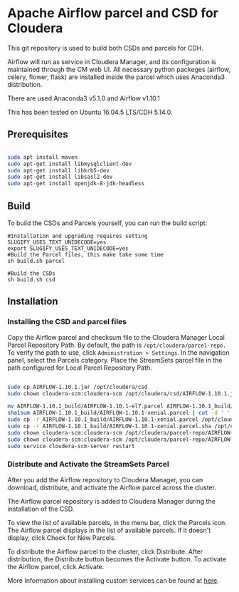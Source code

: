 # Apache Airflow parcel and CSD for Cloudera

This git repository is used to build both CSDs and parcels for CDH.

Airflow will run as service in Cloudera Manager, and its configuration is maintained through the CM web UI.
All necessary python packeges (airflow, celery, flower, flask) are installed inside the parcel which uses Anaconda3 distribution.

There are used Anaconda3 v5.1.0 and Airflow v1.10.1

This has been tested on Ubuntu 16.04.5 LTS/CDH 5.14.0.

## Prerequisites

```bash

sudo apt install maven
sudo apt-get install libmysqlclient-dev
sudo apt-get install libkrb5-dev
sudo apt-get install libsasl2-dev
sudo apt-get install openjdk-8-jdk-headless
```

## Build

To build the CSDs and Parcels yourself, you can run the build script:

```
#Installation and upgrading requires setting SLUGIFY_USES_TEXT_UNIDECODE=yes
export SLUGIFY_USES_TEXT_UNIDECODE=yes
#Build the Parcel files, this make take some time
sh build.sh parcel

#Build the CSDs
sh build.sh csd
```

## Installation

### Installing the CSD and parcel files

Copy the Airflow parcel and checksum file to the Cloudera Manager Local Parcel Repository Path.
By default, the path is `/opt/cloudera/parcel-repo.`
To verify the path to use, click `Administration > Settings`. In the navigation panel, select the Parcels category. Place the StreamSets parcel file in the path configured for Local Parcel Repository Path.

```bash

sudo cp AIRFLOW-1.10.1.jar /opt/cloudera/csd
sudo chown cloudera-scm:cloudera-scm /opt/cloudera/csd/AIRFLOW-1.10.1.jar

mv AIRFLOW-1.10.1_build/AIRFLOW-1.10.1-el7.parcel AIRFLOW-1.10.1_build/AIRFLOW-1.10.1-xenial.parcel
sha1sum AIRFLOW-1.10.1_build/AIRFLOW-1.10.1-xenial.parcel | cut -d ' ' -f 1 > AIRFLOW-1.10.1_build/AIRFLOW-1.10.1-xenial.parcel.sha
sudo cp -r AIRFLOW-1.10.1_build/AIRFLOW-1.10.1-xenial.parcel /opt/cloudera/parcel-repo/AIRFLOW-1.10.1-xenial.parcel
sudo cp -r AIRFLOW-1.10.1_build/AIRFLOW-1.10.1-xenial.parcel.sha /opt/cloudera/parcel-repo/AIRFLOW-1.10.1-xenial.parcel.sha
sudo chown cloudera-scm:cloudera-scm /opt/cloudera/parcel-repo/AIRFLOW-1.10.1-xenial.parcel
sudo chown cloudera-scm:cloudera-scm /opt/cloudera/parcel-repo/AIRFLOW-1.10.1-xenial.parcel.sha
sudo service cloudera-scm-server restart

```

### Distribute and Activate the StreamSets Parcel

After you add the Airflow repository to Cloudera Manager, you can download, distribute, and activate the Airflow parcel across the cluster.

The Airflow parcel repository is added to Cloudera Manager during the installation of the CSD. 

To view the list of available parcels, in the menu bar, click the Parcels icon.
The Airflow parcel displays in the list of available parcels. If it doesn't display, click Check for New Parcels.

To distribute the Airflow parcel to the cluster, click Distribute.
After distribution, the Distribute button becomes the Activate button.
To activate the Airflow parcel, click Activate.


More Information about installing custom services can be found at [here](https://www.cloudera.com/documentation/enterprise/latest/topics/cm_mc_addon_services.html#concept_kpt_spj_bn__section_upv_nqj_bn).


